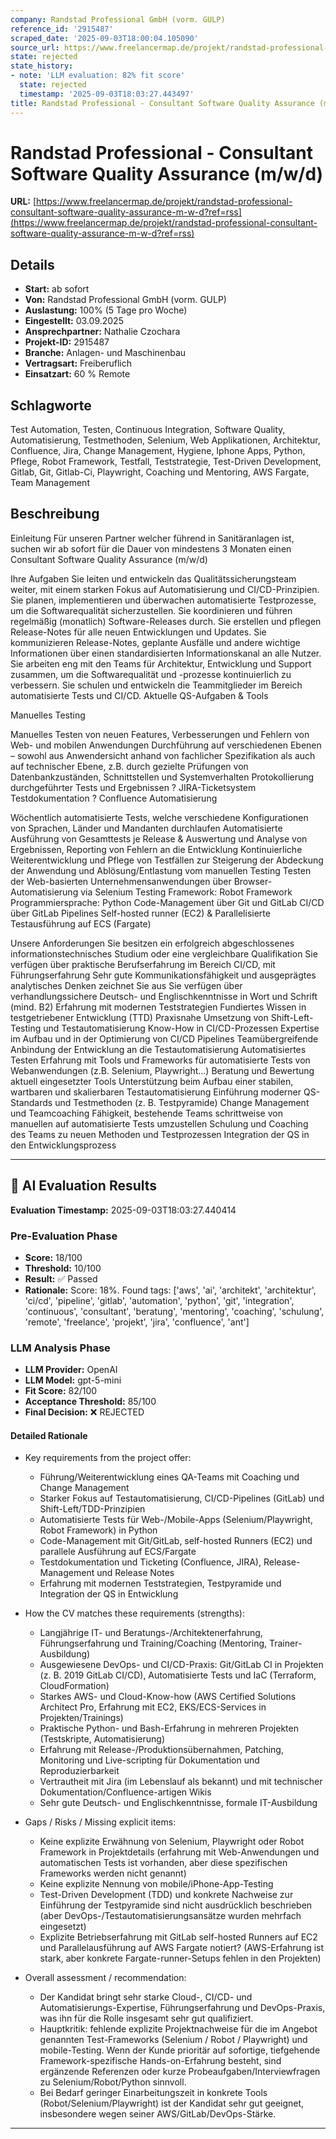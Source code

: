 ```yaml
---
company: Randstad Professional GmbH (vorm. GULP)
reference_id: '2915487'
scraped_date: '2025-09-03T18:00:04.105090'
source_url: https://www.freelancermap.de/projekt/randstad-professional-consultant-software-quality-assurance-m-w-d?ref=rss
state: rejected
state_history:
- note: 'LLM evaluation: 82% fit score'
  state: rejected
  timestamp: '2025-09-03T18:03:27.443497'
title: Randstad Professional - Consultant Software Quality Assurance (m/w/d)
---
```



# Randstad Professional - Consultant Software Quality Assurance (m/w/d)
**URL:** [https://www.freelancermap.de/projekt/randstad-professional-consultant-software-quality-assurance-m-w-d?ref=rss](https://www.freelancermap.de/projekt/randstad-professional-consultant-software-quality-assurance-m-w-d?ref=rss)
## Details
- **Start:** ab sofort
- **Von:** Randstad Professional GmbH (vorm. GULP)
- **Auslastung:** 100% (5 Tage pro Woche)
- **Eingestellt:** 03.09.2025
- **Ansprechpartner:** Nathalie Czochara
- **Projekt-ID:** 2915487
- **Branche:** Anlagen- und Maschinenbau
- **Vertragsart:** Freiberuflich
- **Einsatzart:** 60
                                                % Remote

## Schlagworte
Test Automation, Testen, Continuous Integration, Software Quality, Automatisierung, Testmethoden, Selenium, Web Applikationen, Architektur, Confluence, Jira, Change Management, Hygiene, Iphone Apps, Python, Pflege, Robot Framework, Testfall, Teststrategie, Test-Driven Development, Gitlab, Git, Gitlab-Ci, Playwright, Coaching und Mentoring, AWS Fargate, Team Management

## Beschreibung
Einleitung
Für unseren Partner welcher führend in Sanitäranlagen ist, suchen wir ab sofort für die Dauer von mindestens 3 Monaten einen Consultant Software Quality Assurance (m/w/d)

Ihre Aufgaben
Sie leiten und entwickeln das Qualitätssicherungsteam weiter, mit einem starken Fokus auf Automatisierung und CI/CD-Prinzipien.
Sie planen, implementieren und überwachen automatisierte Testprozesse, um die Softwarequalität sicherzustellen.
Sie koordinieren und führen regelmäßig (monatlich) Software-Releases durch.
Sie erstellen und pflegen Release-Notes für alle neuen Entwicklungen und Updates.
Sie kommunizieren Release-Notes, geplante Ausfälle und andere wichtige Informationen über einen standardisierten Informationskanal an alle Nutzer.
Sie arbeiten eng mit den Teams für Architektur, Entwicklung und Support zusammen, um die Softwarequalität und -prozesse kontinuierlich zu verbessern.
Sie schulen und entwickeln die Teammitglieder im Bereich automatisierte Tests und CI/CD.
Aktuelle QS-Aufgaben & Tools

Manuelles Testing

Manuelles Testen von neuen Features, Verbesserungen und Fehlern von
Web- und mobilen Anwendungen
Durchführung auf verschiedenen Ebenen – sowohl aus Anwendersicht anhand von fachlicher Spezifikation als auch auf technischer Ebene, z.B. durch gezielte Prüfungen von Datenbankzuständen, Schnittstellen und Systemverhalten
Protokollierung durchgeführter Tests und Ergebnissen ? JIRA-Ticketsystem
Testdokumentation ? Confluence
Automatisierung

Wöchentlich automatisierte Tests, welche verschiedene Konfigurationen von Sprachen, Länder und Mandanten durchlaufen
Automatisierte Ausführung von Gesamttests je Release & Auswertung und Analyse von Ergebnissen, Reporting von Fehlern an die Entwicklung
Kontinuierliche Weiterentwicklung und Pflege von Testfällen zur Steigerung der Abdeckung der Anwendung und Ablösung/Entlastung vom manuellen Testing
Testen der Web-basierten Unternehmensanwendungen über Browser-Automatisierung via Selenium
Testing Framework: Robot Framework
Programmiersprache: Python
Code-Management über Git und GitLab
CI/CD über GitLab Pipelines
Self-hosted runner (EC2) & Parallelisierte Testausführung auf ECS (Fargate)

Unsere Anforderungen
Sie besitzen ein erfolgreich abgeschlossenes informationstechnisches Studium oder eine vergleichbare Qualifikation
Sie verfügen über praktische Berufserfahrung im Bereich CI/CD, mit Führungserfahrung
Sehr gute Kommunikationsfähigkeit und ausgeprägtes analytisches Denken zeichnet Sie aus
Sie verfügen über verhandlungssichere Deutsch- und Englischkenntnisse in Wort und Schrift (mind. B2)
Erfahrung mit modernen Teststrategien
Fundiertes Wissen in testgetriebener Entwicklung (TTD)
Praxisnahe Umsetzung von Shift-Left-Testing und Testautomatisierung
Know-How in CI/CD-Prozessen
Expertise im Aufbau und in der Optimierung von CI/CD Pipelines
Teamübergreifende Anbindung der Entwicklung an die Testautomatisierung
Automatisiertes Testen
Erfahrung mit Tools und Frameworks für automatisierte Tests von
Webanwendungen (z.B. Selenium, Playwright…)
Beratung und Bewertung aktuell eingesetzter Tools
Unterstützung beim Aufbau einer stabilen, wartbaren und skalierbaren
Testautomatisierung
Einführung moderner QS-Standards und Testmethoden (z. B. Testpyramide)
Change Management und Teamcoaching
Fähigkeit, bestehende Teams schrittweise von manuellen auf automatisierte
Tests umzustellen
Schulung und Coaching des Teams zu neuen Methoden und Testprozessen
Integration der QS in den Entwicklungsprozess

---

## 🤖 AI Evaluation Results

**Evaluation Timestamp:** 2025-09-03T18:03:27.440414

### Pre-Evaluation Phase
- **Score:** 18/100
- **Threshold:** 10/100
- **Result:** ✅ Passed
- **Rationale:** Score: 18%. Found tags: ['aws', 'ai', 'architekt', 'architektur', 'ci/cd', 'pipeline', 'gitlab', 'automation', 'python', 'git', 'integration', 'continuous', 'consultant', 'beratung', 'mentoring', 'coaching', 'schulung', 'remote', 'freelance', 'projekt', 'jira', 'confluence', 'ant']

### LLM Analysis Phase
- **LLM Provider:** OpenAI
- **LLM Model:** gpt-5-mini
- **Fit Score:** 82/100
- **Acceptance Threshold:** 85/100
- **Final Decision:** ❌ REJECTED

#### Detailed Rationale
- Key requirements from the project offer:
  - Führung/Weiterentwicklung eines QA-Teams mit Coaching und Change Management
  - Starker Fokus auf Testautomatisierung, CI/CD-Pipelines (GitLab) und Shift-Left/TDD-Prinzipien
  - Automatisierte Tests für Web-/Mobile-Apps (Selenium/Playwright, Robot Framework) in Python
  - Code-Management mit Git/GitLab, self-hosted Runners (EC2) und parallele Ausführung auf ECS/Fargate
  - Testdokumentation und Ticketing (Confluence, JIRA), Release-Management und Release Notes
  - Erfahrung mit modernen Teststrategien, Testpyramide und Integration der QS in Entwicklung

- How the CV matches these requirements (strengths):
  - Langjährige IT- und Beratungs-/Architektenerfahrung, Führungserfahrung und Training/Coaching (Mentoring, Trainer-Ausbildung)
  - Ausgewiesene DevOps- und CI/CD-Praxis: Git/GitLab CI in Projekten (z. B. 2019 GitLab CI/CD), Automatisierte Tests und IaC (Terraform, CloudFormation)
  - Starkes AWS- und Cloud-Know-how (AWS Certified Solutions Architect Pro, Erfahrung mit EC2, EKS/ECS-Services in Projekten/Trainings)
  - Praktische Python- und Bash-Erfahrung in mehreren Projekten (Testskripte, Automatisierung)
  - Erfahrung mit Release-/Produktionsübernahmen, Patching, Monitoring und Live-scripting für Dokumentation und Reproduzierbarkeit
  - Vertrautheit mit Jira (im Lebenslauf als bekannt) und mit technischer Dokumentation/Confluence-artigen Wikis
  - Sehr gute Deutsch- und Englischkenntnisse, formale IT-Ausbildung

- Gaps / Risks / Missing explicit items:
  - Keine explizite Erwähnung von Selenium, Playwright oder Robot Framework in Projektdetails (erfahrung mit Web-Anwendungen und automatischen Tests ist vorhanden, aber diese spezifischen Frameworks werden nicht genannt)
  - Keine explizite Nennung von mobile/iPhone-App-Testing
  - Test-Driven Development (TDD) und konkrete Nachweise zur Einführung der Testpyramide sind nicht ausdrücklich beschrieben (aber DevOps-/Testautomatisierungsansätze wurden mehrfach eingesetzt)
  - Explizite Betriebserfahrung mit GitLab self-hosted Runners auf EC2 und Parallelausführung auf AWS Fargate notiert? (AWS-Erfahrung ist stark, aber konkrete Fargate-runner-Setups fehlen in den Projekten)

- Overall assessment / recommendation:
  - Der Kandidat bringt sehr starke Cloud-, CI/CD- und Automatisierungs-Expertise, Führungserfahrung und DevOps-Praxis, was ihn für die Rolle insgesamt sehr gut qualifiziert.
  - Hauptkritik: fehlende explizite Projektnachweise für die im Angebot genannten Test-Frameworks (Selenium / Robot / Playwright) und mobile-Testing. Wenn der Kunde prioritär auf sofortige, tiefgehende Framework-spezifische Hands-on-Erfahrung besteht, sind ergänzende Referenzen oder kurze Probeaufgaben/Interviewfragen zu Selenium/Robot/Python sinnvoll.
  - Bei Bedarf geringer Einarbeitungszeit in konkrete Tools (Robot/Selenium/Playwright) ist der Kandidat sehr gut geeignet, insbesondere wegen seiner AWS/GitLab/DevOps-Stärke.

---
